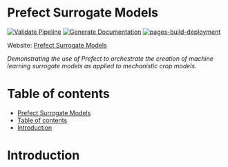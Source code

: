 # Prefect Surrogate Models

[![Validate Pipeline](https://github.com/JBris/prefect-surrogate-models/actions/workflows/validation.yaml/badge.svg?branch=main)](https://github.com/JBris/prefect-surrogate-models/actions/workflows/validation.yaml) [![Generate Documentation](https://github.com/JBris/prefect-surrogate-models/actions/workflows/docs.yaml/badge.svg)](https://github.com/JBris/prefect-surrogate-models/actions/workflows/docs.yaml) [![pages-build-deployment](https://github.com/JBris/prefect-surrogate-models/actions/workflows/pages/pages-build-deployment/badge.svg?branch=gh-pages)](https://github.com/JBris/prefect-surrogate-models/actions/workflows/pages/pages-build-deployment)

Website: [Prefect Surrogate Models](https://jbris.github.io/prefect-surrogate-models/)

*Demonstrating the use of Prefect to orchestrate the creation of machine learning surrogate models as applied to mechanistic crop models.*

# Table of contents

- [Prefect Surrogate Models](#prefect-surrogate-models)
- [Table of contents](#table-of-contents)
- [Introduction](#introduction)

# Introduction